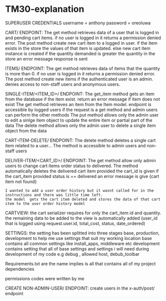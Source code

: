 # TM30-explanation
SUPERUSER CREDENTIALS
username = anthony
password = oreoluwa

CART/ ENDPOINT:
  The get method retrieves data of a user that is logged in and pending cart items. if no user is logged in it returns a permission denied error.
  The post method create new cart item to a logged in user. if the item exists in the store the values of that item is updated. else new cart item instance is created
  if the quantity demanded is greater the quantity in the store an error message response is sent
  
ITEMS/ ENDPOINT:
  The get method retrieves data of items that the quantity is more than 0. if no user is logged in it returns a permission denied error.
  The post method create new items if the authenticated user is an admin. denies access to non-staff users and anonymous users.
  
SINGLE-ITEM/<ITEM_ID>/ ENDPOINT:
  The get_item method gets an item from the database if the item exist. return an error message if item does not exist
  The get method retrieves an item from the Item model. endpoint is accessible by logged users if the request is a get method and admin users can perform the other methods
  The put method allows only the admin user to edit a sinlge item object to update the entire item or partial part of the data
  The delete method allows only the admin user to delete a single item object from the data
  
CART-ITEM-DELETE/ ENDPOINT:
  The delete method deletes a single cart item related to a user...
  The method is accessible to admin users and non-staff users
  
 DELIVER-ITEM/<CART_ID>/ ENDPOINT:
  The get method allow only admin users to change cart items order status to delivered.
  The method automatically deletes the delivered cart item provided the cart_id is given
  if the cart_item provided status is == delivered an error message is give {cart item not found}
  
    I wanted to add a user order history but it wasnt called for in the instructions and there was little time left.
    the model  gets the cart item deleted and stores the data of that cart item to the user order history model
  
  CARTVIEW:
    the cart serializer requires for only the cart_item id and quantity.
    the remaining data to be added to the view is automatically added (user_id that is logged using request.user.id, total_cost, status, date_ordered)
    
 SETTINGS:
  the setting has been splitted into three stages
  base, production, development to help me use settings that suit my working location
  base contains all common settings like install_apps, middleware etc
  development contains setting that all of base settings and settings i will need during development of my code e.g debug , allowed host, debub_toolbar
  
  Requirements.txt are the name implies is all that contains all of my project dependencies
  
  permissions codes were written by me

CREATE NON-ADMIN-USER/ ENDPOINT:
  create users in the x-auth/post/  endpoint
   
    
    

